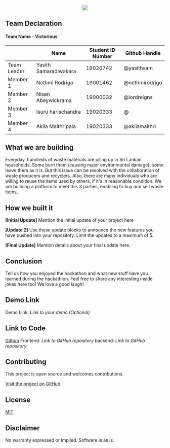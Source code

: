 <center>
<img src="https://i.imgur.com/LqUtyGh.png">
</center>

## Team Declaration

#### Team Name - Victorious

|             | Name                         | Student ID Number | Github Handle |
|-------------|------------------------------|-------------------|---------------|
| Team Leader | Yasith Samaradiwakara        | 19020742          | @yasithsam    |
| Member 1    | Nethmi Rodrigo               | 19001462          | @nethmirodrigo|
| Member 2    | Nisan Abeywickrama           | 19000032          | @lordreigns   |
| Member 3    | Isuru harischandra           | 19020333          | @             |
| Member 4    | Akila Maithripala            | 19020333          | @akilamaithri |     

## What we are building
 
Everyday, hundreds of waste materials are piling up in Sri Lankan households. Some burn them (causing major environmental damage), some leave them as it is. But this issue can be resolved with the collaboration of waste producers and recyclers. Also, there are many individuals who are willing to reuse the items used by others, if it's in reasonable condition. We are building a platform to meet this 3 parties, enabling to buy and sell waste items,  

## How we built it

**[Initial Update]**
Mention the initial update of your project here

**[Update 2]**
Use these update blocks to announce the new features you have pushed into your repositoty. Limit the updates to a maximum of 5.


**[Final Update]**
Mention details about your final update here.

## Conclusion
Tell us how you enjoyed the hackathon and what new stuff have you learned during the hackathion. Feel free to share any interesting inside jokes here too! We love a good laugh!


## Demo Link
 Demo Link: <i>Link to your demo (Optional)</i>


## Link to Code
<u>Github</u> 
Frontend: <i>Link to GitHub repository</i>
backend: <i>Link to GitHub repository</i>

## Contributing

This project is open source and welcomes contributions. 

[Visit the project on GitHub](https://github.com/Suvink/volunteer-me)

## License

[MIT](http://www.opensource.org/licenses/mit-license.html)

## Disclaimer

No warranty expressed or implied. Software is as is.